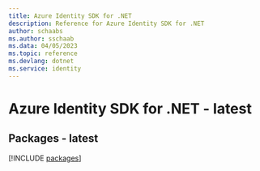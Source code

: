 ```yaml
---
title: Azure Identity SDK for .NET
description: Reference for Azure Identity SDK for .NET
author: schaabs
ms.author: sschaab
ms.data: 04/05/2023
ms.topic: reference
ms.devlang: dotnet
ms.service: identity
---
```

# Azure Identity SDK for .NET - latest
## Packages - latest
[!INCLUDE [packages](identity-index.md)]